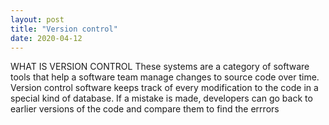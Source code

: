 ```yaml
---
layout: post
title: "Version control"
date: 2020-04-12
---
```

WHAT IS VERSION CONTROL
These systems are a category of software tools that help a software team manage changes to source code over time. Version control software keeps track of every modification to the code in a special kind of database. If a mistake is made, developers can go back to earlier versions of the code and compare them to find the errrors

